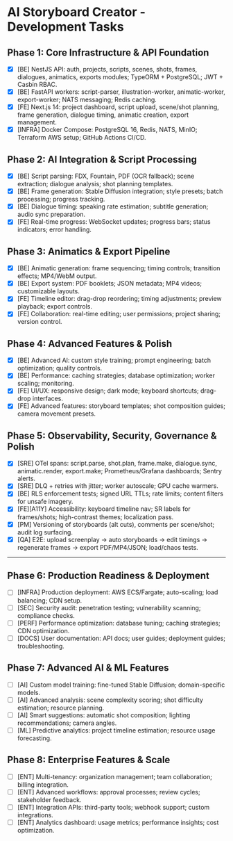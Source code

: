 # AI Storyboard Creator - Development Tasks

## Phase 1: Core Infrastructure & API Foundation
- [x] [BE] NestJS API: auth, projects, scripts, scenes, shots, frames, dialogues, animatics, exports modules; TypeORM + PostgreSQL; JWT + Casbin RBAC.
- [x] [BE] FastAPI workers: script-parser, illustration-worker, animatic-worker, export-worker; NATS messaging; Redis caching.
- [x] [FE] Next.js 14: project dashboard, script upload, scene/shot planning, frame generation, dialogue timing, animatic creation, export management.
- [x] [INFRA] Docker Compose: PostgreSQL 16, Redis, NATS, MinIO; Terraform AWS setup; GitHub Actions CI/CD.

## Phase 2: AI Integration & Script Processing
- [x] [BE] Script parsing: FDX, Fountain, PDF (OCR fallback); scene extraction; dialogue analysis; shot planning templates.
- [x] [BE] Frame generation: Stable Diffusion integration; style presets; batch processing; progress tracking.
- [x] [BE] Dialogue timing: speaking rate estimation; subtitle generation; audio sync preparation.
- [x] [FE] Real-time progress: WebSocket updates; progress bars; status indicators; error handling.

## Phase 3: Animatics & Export Pipeline
- [x] [BE] Animatic generation: frame sequencing; timing controls; transition effects; MP4/WebM output.
- [x] [BE] Export system: PDF booklets; JSON metadata; MP4 videos; customizable layouts.
- [x] [FE] Timeline editor: drag-drop reordering; timing adjustments; preview playback; export controls.
- [x] [FE] Collaboration: real-time editing; user permissions; project sharing; version control.

## Phase 4: Advanced Features & Polish
- [x] [BE] Advanced AI: custom style training; prompt engineering; batch optimization; quality controls.
- [x] [BE] Performance: caching strategies; database optimization; worker scaling; monitoring.
- [x] [FE] UI/UX: responsive design; dark mode; keyboard shortcuts; drag-drop interfaces.
- [x] [FE] Advanced features: storyboard templates; shot composition guides; camera movement presets.

## Phase 5: Observability, Security, Governance & Polish
- [x] [SRE] OTel spans: script.parse, shot.plan, frame.make, dialogue.sync, animatic.render, export.make; Prometheus/Grafana dashboards; Sentry alerts.
- [x] [SRE] DLQ + retries with jitter; worker autoscale; GPU cache warmers.
- [x] [BE] RLS enforcement tests; signed URL TTLs; rate limits; content filters for unsafe imagery.
- [x] [FE][A11Y] Accessibility: keyboard timeline nav; SR labels for frames/shots; high-contrast themes; localization pass.
- [x] [PM] Versioning of storyboards (alt cuts), comments per scene/shot; audit log surfacing.
- [x] [QA] E2E: upload screenplay → auto storyboards → edit timings → regenerate frames → export PDF/MP4/JSON; load/chaos tests.

---

## Phase 6: Production Readiness & Deployment
- [ ] [INFRA] Production deployment: AWS ECS/Fargate; auto-scaling; load balancing; CDN setup.
- [ ] [SEC] Security audit: penetration testing; vulnerability scanning; compliance checks.
- [ ] [PERF] Performance optimization: database tuning; caching strategies; CDN optimization.
- [ ] [DOCS] User documentation: API docs; user guides; deployment guides; troubleshooting.

## Phase 7: Advanced AI & ML Features
- [ ] [AI] Custom model training: fine-tuned Stable Diffusion; domain-specific models.
- [ ] [AI] Advanced analysis: scene complexity scoring; shot difficulty estimation; resource planning.
- [ ] [AI] Smart suggestions: automatic shot composition; lighting recommendations; camera angles.
- [ ] [ML] Predictive analytics: project timeline estimation; resource usage forecasting.

## Phase 8: Enterprise Features & Scale
- [ ] [ENT] Multi-tenancy: organization management; team collaboration; billing integration.
- [ ] [ENT] Advanced workflows: approval processes; review cycles; stakeholder feedback.
- [ ] [ENT] Integration APIs: third-party tools; webhook support; custom integrations.
- [ ] [ENT] Analytics dashboard: usage metrics; performance insights; cost optimization.